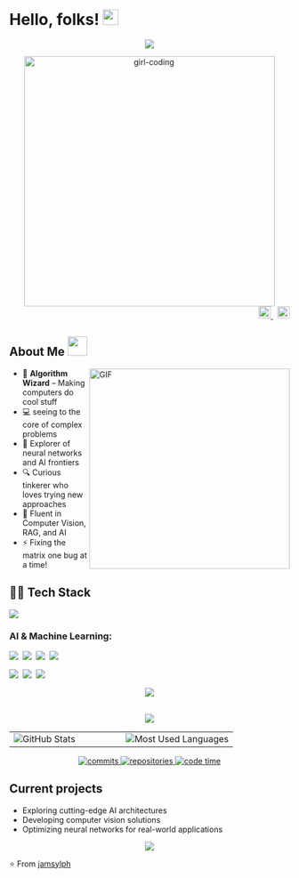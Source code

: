 # Hello, folks! <img src="https://media.giphy.com/media/hvRJCLFzcasrR4ia7z/giphy.gif" width="28">

<p align="center">
<img src="https://readme-typing-svg.herokuapp.com/?color=00FFFF&width=450&height=45&lines=Hi+there%2C+I'm+Jamsylph;Welcome+to+my+digital+space;Stay+curious%2C+take+action&center=true&duration=1000&pause=200&font=Fira%20Code"></a>
</p>

<div align="center">
  <img src="https://media.giphy.com/media/L1R1tvI9svkIWwpVYr/giphy.gif" width="450" alt="girl-coding" />
</div>

<div align="right">
  <a href="https://linkedin.com/in/jamsylph" target="_blank">
    <img alt="LinkedIn" src="https://img.shields.io/badge/linkedin-%231E77B5.svg?&style=flat-square&logo=linkedin&logoColor=white" height="22" />
  </a>&nbsp;
  <a href="https://github.com/jamsylph" target="_blank">
    <img alt="GitHub" src="https://img.shields.io/badge/github-%2324292e.svg?&style=flat-square&logo=github&logoColor=white" height="22" />
  </a>
</div>

## About Me <img src="https://media.giphy.com/media/VgCDAzcKvsR6OM0uWg/giphy.gif" width="35">

<img align="right" alt="GIF" src="https://media.giphy.com/media/3oKIPEqDGUULpEU0aQ/giphy.gif" width="360px"/>

- 🔮 **Algorithm Wizard** – Making computers do cool stuff
- 💻 seeing to the core of complex problems
- 🚀 Explorer of neural networks and AI frontiers
- 🔍 Curious tinkerer who loves trying new approaches
- 🤖 Fluent in Computer Vision, RAG, and AI
- ⚡ Fixing the matrix one bug at a time!

## 👨‍💻 Tech Stack

<p align="left">
  <a href="https://skillicons.dev">
    <img src="https://skillicons.dev/icons?i=python,cpp,pytorch,tensorflow,opencv,mysql,vscode,linux,git,docker,vim,bash" />
  </a>
</p>

### AI & Machine Learning:
<p>
  <img src="https://img.shields.io/badge/Machine_Learning-4B8BBE?style=for-the-badge&logoColor=black&labelColor=00FFFF" />&nbsp;
  <img src="https://img.shields.io/badge/Computer_Vision-5C3EE8?style=for-the-badge&logoColor=black&labelColor=00FFFF" />&nbsp;
  <img src="https://img.shields.io/badge/Deep_Learning-FF6F00?style=for-the-badge&logoColor=black&labelColor=00FFFF" />&nbsp;
  <img src="https://img.shields.io/badge/NLP-9CF?style=for-the-badge&logoColor=black&labelColor=00FFFF" />
</p>

<p>
  <img src="https://img.shields.io/badge/Object_Detection-CD5C5C?style=for-the-badge&logoColor=black&labelColor=00FFFF" />&nbsp;
  <img src="https://img.shields.io/badge/RAG-8B00FF?style=for-the-badge&logoColor=black&labelColor=00FFFF" />&nbsp;
  <img src="https://img.shields.io/badge/Data_Analysis-25A162?style=for-the-badge&logoColor=black&labelColor=00FFFF" />
</p>

<div align="center">
  <img src="https://img.shields.io/badge/-%3C%2F%3E%20DIGITAL%20FOOTPRINT%20%3C%2F%3E-00FFFF?style=for-the-badge&logoColor=white" />
</div>

<br>

<div align="center">
  
  ![](https://github-readme-streak-stats.herokuapp.com/?user=jamsylph&theme=radical&hide_border=true&stroke=00FFFF&ring=00FFFF&fire=FF00FF&currStreakLabel=00FFFF)
  
</div>

<div align="center">
  <table>
    <tr>
      <td width="50%">
        <img src="https://github-readme-stats.vercel.app/api?username=jamsylph&show_icons=true&hide_border=true&count_private=true&include_all_commits=true&theme=radical&title_color=00FFFF&icon_color=FF00FF&text_color=FFFFFF&bg_color=0D1117" alt="GitHub Stats" />
      </td>
      <td width="50%">
        <img src="https://github-readme-stats.vercel.app/api/top-langs/?username=jamsylph&hide_border=true&layout=compact&theme=radical&title_color=00FFFF&icon_color=FF00FF&text_color=FFFFFF&bg_color=0D1117" alt="Most Used Languages" />
      </td>
    </tr>
  </table>
</div>

<div align="center">
  <a href="https://github.com/jamsylph" title="Go to GitHub repo">
    <img src="https://img.shields.io/badge/COMMITS-6+-00FFFF?style=for-the-badge&logo=github" alt="commits" />
  </a>
  <a href="https://github.com/jamsylph">
    <img src="https://img.shields.io/badge/REPOSITORIES-active-00FFFF?style=for-the-badge&logo=github" alt="repositories" />
  </a>
  <a href="https://github.com/jamsylph">
    <img src="https://img.shields.io/badge/CODE TIME-expanding-FF00FF?style=for-the-badge&logo=wakatime" alt="code time" />
  </a>
</div>

## Current projects
- Exploring cutting-edge AI architectures
- Developing computer vision solutions
- Optimizing neural networks for real-world applications

<p align="center"> 
  <img src="https://komarev.com/ghpvc/?username=jamsylph&color=00FFFF" />
</p>

⭐️ From [jamsylph](https://github.com/jamsylph)
